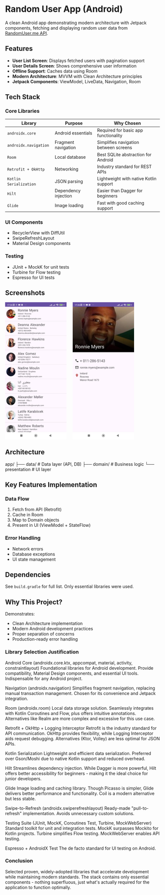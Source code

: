 # Random User App (Android)

A clean Android app demonstrating modern architecture with Jetpack components, fetching and displaying random user data from [RandomUser.me API](https://randomuser.me/).

## Features

- **User List Screen**: Displays fetched users with pagination support
- **User Details Screen**: Shows comprehensive user information
- **Offline Support**: Caches data using Room
- **Modern Architecture**: MVVM with Clean Architecture principles
- **Jetpack Components**: ViewModel, LiveData, Navigation, Room

## Tech Stack

### Core Libraries
| Library | Purpose | Why Chosen |
|---------|---------|------------|
| `androidx.core` | Android essentials | Required for basic app functionality |
| `androidx.navigation` | Fragment navigation | Simplifies navigation between screens |
| `Room` | Local database | Best SQLite abstraction for Android |
| `Retrofit + OkHttp` | Networking | Industry standard for REST APIs |
| `Kotlin Serialization` | JSON parsing | Lightweight with native Kotlin support |
| `Hilt` | Dependency injection | Easier than Dagger for beginners |
| `Glide` | Image loading | Fast with good caching support |

### UI Components
- RecyclerView with DiffUtil
- SwipeRefreshLayout
- Material Design components

### Testing
- JUnit + MockK for unit tests
- Turbine for Flow testing
- Espresso for UI tests

## Screenshots

<div style="display: flex; gap: 20px;">
  <img src="https://github.com/forskillzor/randomUserApp/blob/main/screenshots/userlist.jpeg" width="200" />
  <img src="https://github.com/forskillzor/randomUserApp/blob/main/screenshots/userdetails.jpeg" width="200" />
</div>

## Architecture

app/
├── data/ # Data layer (API, DB)
├── domain/ # Business logic
└── presentation # UI layer

## Key Features Implementation

### Data Flow
1. Fetch from API (Retrofit)
2. Cache in Room
3. Map to Domain objects
4. Present in UI (ViewModel + StateFlow)

### Error Handling
- Network errors
- Database exceptions
- UI state management

## Dependencies

See `build.gradle` for full list. Only essential libraries were used.

## Why This Project?

Demonstrates:
- Clean Architecture implementation
- Modern Android development practices
- Proper separation of concerns
- Production-ready error handling

### Library Selection Justification

Android Core (androidx.core.ktx, appcompat, material, activity, constraintlayout)
Foundational libraries for Android development. Provide compatibility, Material Design components, and essential UI tools. Indispensable for any Android project.

Navigation (androidx.navigation)
Simplifies fragment navigation, replacing manual transaction management. Chosen for its convenience and Jetpack integration.

Room (androidx.room)
Local data storage solution. Seamlessly integrates with Kotlin Coroutines and Flow, plus offers intuitive annotations. Alternatives like Realm are more complex and excessive for this use case.

Retrofit + OkHttp + Logging Interceptor
Retrofit is the industry standard for API communication. OkHttp provides flexibility, while Logging Interceptor aids request debugging. Alternatives (Ktor, Volley) are less optimal for JSON APIs.

Kotlin Serialization
Lightweight and efficient data serialization. Preferred over Gson/Moshi due to native Kotlin support and reduced overhead.

Hilt
Streamlines dependency injection. While Dagger is more powerful, Hilt offers better accessibility for beginners - making it the ideal choice for junior developers.

Glide
Image loading and caching library. Though Picasso is simpler, Glide delivers better performance and functionality. Coil is a modern alternative but less stable.

Swipe-to-Refresh (androidx.swiperefreshlayout)
Ready-made "pull-to-refresh" implementation. Avoids unnecessary custom solutions.

Testing Suite (JUnit, MockK, Coroutines Test, Turbine, MockWebServer)
Standard toolkit for unit and integration tests. MockK surpasses Mockito for Kotlin projects. Turbine simplifies Flow testing. MockWebServer enables API testing.

Espresso + AndroidX Test
The de facto standard for UI testing on Android.

### Conclusion

Selected proven, widely-adopted libraries that accelerate development while maintaining modern standards. The stack contains only essential components - nothing superfluous, just what's actually required for the application to function optimally.
